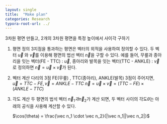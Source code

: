 ```yaml
---
layout: single
title:  "Make plan"
categories: Research
typora-root-url: ../ 
---
```


3차원 평면 만들고, 2개의 3차원 평면을 특정 높이에서 사이각 구하기

1. 평면 정의
   3지점을 통과하는 평면은 벡터의 외적을 사용하여 정의할 수 있다. 두 벡터 $\vec u$ 와 $\vec v$를 이용해 평면의 법선 벡터 $\vec n$을 구할 수 있다. 
   예를 들어, 무릎과 종아리을 잇는 벡터(FE - TTC) : $\vec u$, 종아리와 발목을 잇는 벡터(TTC - ANKLE) : $\vec v$ 로 정의하면 $\vec n = \vec u \times \vec v$가 된다. 

2. 벡터 계산
   다리의 3점 FE(무릎) , TTC(종아리), ANKLE(발목) 3점이 주어지면, $\vec u = TTC - FE, \vec v = ANKLE - TTC$
   $\vec n = \vec u \times \vec v =  (TTC - FE) \times (ANKLE - TTC)$

3. 각도 계산 
   두 평면의 법석 벡터 $\vec n_1 과 \vec n_2$가 계산 되면, 두 벡터 사이의 각도$\theta$는 아래의 공식을 사용해 계산할 수 있다.

   $\cos(\theta) = \frac{\vec n_1 \cdot \vec n_2}{|\vec n_1||\vec n_2|}$


